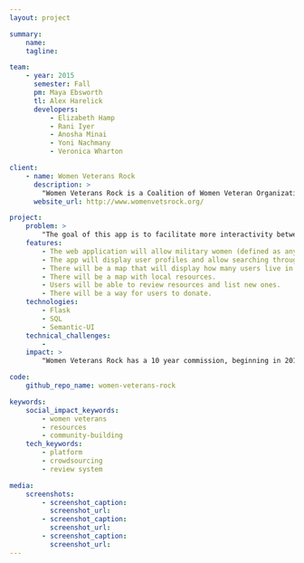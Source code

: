 ```yaml
---
layout: project

summary:
    name: 
    tagline:

team:
    - year: 2015
      semester: Fall
      pm: Maya Ebsworth
      tl: Alex Harelick
      developers:
          - Elizabeth Hamp
          - Rani Iyer
          - Anosha Minai
          - Yoni Nachmany
          - Veronica Wharton

client:
    - name: Women Veterans Rock
      description: >
        "Women Veterans Rock is a Coalition of Women Veteran Organizations and Women Advocacy Organizations Supporting Women Veterans & Military Families in The Areas of: Housing; Employment; Education; Financial Stability; Health & Wellness."
      website_url: http://www.womenvetsrock.org/

project:
    problem: >
        "The goal of this app is to facilitate more interactivity between the leadership (national and regional admins) and the community of military women. The current website is very flat and mainly displays information. The admins want to learn more about the community (where they are, what they care about) so they can figure out how to better help military women."
    features:
        - The web application will allow military women (defined as any women connected to the military, through veteran status, spouse, or family) to register for an account.
        - The app will display user profiles and allow searching through user profiles.
        - There will be a map that will display how many users live in each town or city.
        - There will be a map with local resources.
        - Users will be able to review resources and list new ones.
        - There will be a way for users to donate.
    technologies:
        - Flask
        - SQL
        - Semantic-UI
    technical_challenges:
        -
    impact: >
        "Women Veterans Rock has a 10 year commission, beginning in 2010. For the first 5 years, the focus has been on connecting veterans to jobs, resources, housing. Now they are halfway through, and the mindset is maturing into thinking about what happens after 2020 when the commission ends."

code:
    github_repo_name: women-veterans-rock

keywords:
    social_impact_keywords:
        - women veterans
        - resources
        - community-building
    tech_keywords:
        - platform
        - crowdsourcing
        - review system

media:
    screenshots:
        - screenshot_caption:
          screenshot_url:
        - screenshot_caption:
          screenshot_url:
        - screenshot_caption:
          screenshot_url:
---
```


